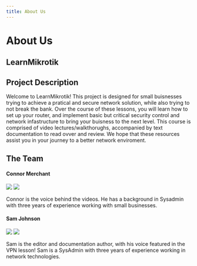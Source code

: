 ```yaml
---
title: About Us
---
```


# About Us

## LearnMikrotik

## Project Description

Welcome to LearnMikrotik! This project is designed for small buisnesses trying to achieve a pratical and secure network solution, while also trying to not break the bank. Over the course of these lessons, you will learn how to set up your router, and implement basic but critical security control and network infastructure to bring your buisness to the next level. This course is comprised of video lectures/walkthorughs, accompanied by text documentation to read ovver and review. We hope that these resources assist you in your journey to a better network enviroment.

## The Team

#### Connor Merchant

![](connor\_work.jpg) ![](<connor\_desk (1) (2).jpg>)

Connor is the voice behind the videos. He has a background in Sysadmin with three years of experience working with small businesses.

#### Sam Johnson

![](.gitbook/assets/sam\_work.jpg) ![](Pics/sam\_desk.jpg)

Sam is the editor and documentation author, with his voice featured in the VPN lesson! Sam is a SysAdmin with three years of experience working in network technologies.
